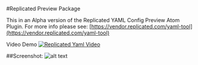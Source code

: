 #Replicated Preview Package

This in an Alpha version of the Replicated YAML Config Preview Atom Plugin. For more info please see: [https://vendor.replicated.com/yaml-tool](https://vendor.replicated.com/yaml-tool)

Video Demo
[![Replicated Yaml Video](http://www.replicated.com/images/yaml-video.png)](https://www.youtube.com/watch?v=c2CMRjGODSs "Replicated Yaml Video")

##Screenshot:
![alt text](http://www.replicated.com/images/yaml-tool.png "screen shot")


